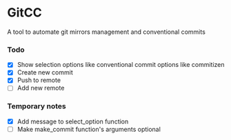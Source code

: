 # GitCC

A tool to automate git mirrors management and conventional commits

### Todo

- [x] Show selection options like conventional commit options like commitizen
- [x] Create new commit
- [x] Push to remote
- [ ] Add new remote

### Temporary notes

- [x] Add message to select_option function
- [ ] Make make_commit function's arguments optional
